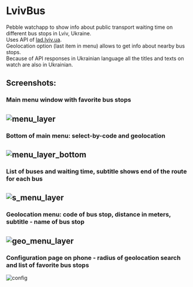 # LvivBus

Pebble watchapp to show info about public transport waiting time on different bus stops in Lviv, Ukraine.  
Uses API of [lad.lviv.ua](https://lad.lviv.ua).  
Geolocation option (last item in menu) allows to get info about nearby bus stops.  
Because of API responses in Ukrainian language all the titles and texts on watch are also in Ukrainian.

## Screenshots:
### Main menu window with favorite bus stops   
![menu_layer](/images/IMAG5661.jpg)
---
### Bottom of main menu: select-by-code and geolocation   
![menu_layer_bottom](/images/IMAG5662.jpg)
---
### List of buses and waiting time, subtitle shows end of the route for each bus   
![s_menu_layer](/images/IMAG5660.jpg)
---
### Geolocation menu: code of bus stop, distance in meters, subtitle - name of bus stop   
![geo_menu_layer](/images/IMAG5663.jpg)
---
### Configuration page on phone - radius of geolocation search and list of favorite bus stops   
![config](/images/Screenshot_2017-03-20-14-55-41.png)
